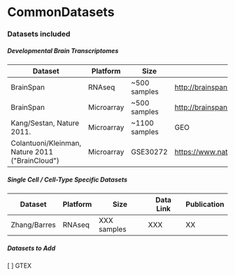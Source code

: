 # CommonDatasets

### Datasets included



##### Developmental Brain Transcriptomes

Dataset | Platform | Size | Data Link | Publication
------------|--------|--------------|-------------|---------
 BrainSpan | RNAseq | ~500 samples | http://brainspan.org/static/download.html | Unpublished 
 BrainSpan | Microarray | ~500 samples | http://brainspan.org/static/download.html | Unpublished 
 Kang/Sestan, Nature 2011. | Microarray | ~1100 samples | GEO | https://www.ncbi.nlm.nih.gov/pubmed/22031440 
 Colantuoni/Kleinman, Nature 2011 ("BrainCloud") | Microarray | GSE30272  | https://www.nature.com/nature/journal/v478/n7370/full/nature10524.html 


##### Single Cell / Cell-Type Specific Datasets
Dataset | Platform | Size | Data Link | Publication
------------|--------|--------------|-------------|---------
 Zhang/Barres | RNAseq | XXX samples | XXX | XX 




##### Datasets to Add
[ ] GTEX
